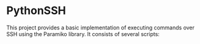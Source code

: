 # PythonSSH

This project provides a basic implementation of executing commands over SSH using 
the Paramiko library. It consists of several scripts:
